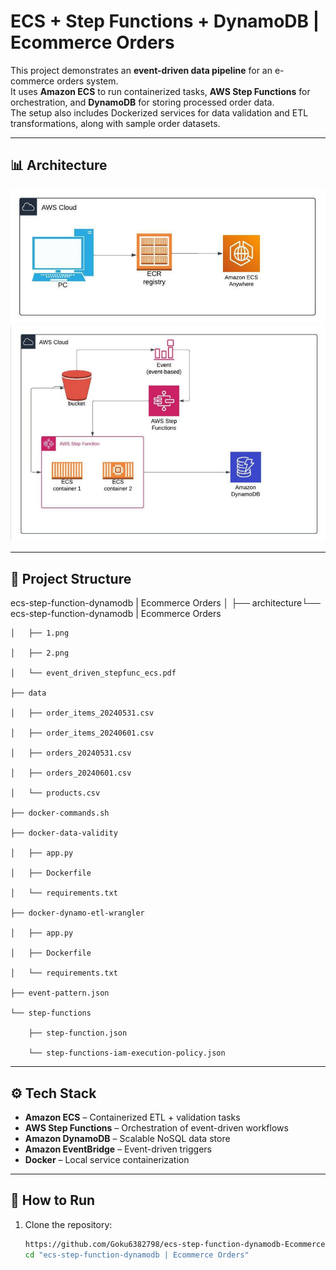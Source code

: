 # ECS + Step Functions + DynamoDB | Ecommerce Orders

This project demonstrates an **event-driven data pipeline** for an e-commerce orders system.  
It uses **Amazon ECS** to run containerized tasks, **AWS Step Functions** for orchestration, and **DynamoDB** for storing processed order data.  
The setup also includes Dockerized services for data validation and ETL transformations, along with sample order datasets.

---

## 📊 Architecture

![Architecture](ecs-step-function-dynamodb%20%7C%20Ecommerce%20Orders/architecture/1.png)  
![Workflow](ecs-step-function-dynamodb%20%7C%20Ecommerce%20Orders/architecture/2.png)

---

## 📂 Project Structure

ecs-step-function-dynamodb | Ecommerce Orders
│
├── architecture└── ecs-step-function-dynamodb | Ecommerce Orders
    
    │   ├── 1.png
    
    │   ├── 2.png
    
    │   └── event_driven_stepfunc_ecs.pdf
    
    ├── data
    
    │   ├── order_items_20240531.csv
    
    │   ├── order_items_20240601.csv
    
    │   ├── orders_20240531.csv
    
    │   ├── orders_20240601.csv
    
    │   └── products.csv
    
    ├── docker-commands.sh
    
    ├── docker-data-validity
    
    │   ├── app.py
    
    │   ├── Dockerfile
    
    │   └── requirements.txt
    
    ├── docker-dynamo-etl-wrangler
    
    │   ├── app.py
    
    │   ├── Dockerfile
    
    │   └── requirements.txt
    
    ├── event-pattern.json
    
    └── step-functions
    
        ├── step-function.json
        
        └── step-functions-iam-execution-policy.json



---

## ⚙️ Tech Stack
- **Amazon ECS** – Containerized ETL + validation tasks  
- **AWS Step Functions** – Orchestration of event-driven workflows  
- **Amazon DynamoDB** – Scalable NoSQL data store  
- **Amazon EventBridge** – Event-driven triggers  
- **Docker** – Local service containerization  

---

## 🚀 How to Run
1. Clone the repository:
   ```bash
   https://github.com/Goku6382798/ecs-step-function-dynamodb-Ecommerce-Orders
   cd "ecs-step-function-dynamodb | Ecommerce Orders"
